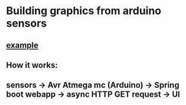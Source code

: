 # Building graphics from arduino sensors
## [example](http://130.61.244.38:8080/)

## How it works:
## sensors -> Avr Atmega mc (Arduino) -> Spring boot webapp -> async HTTP GET request -> UI
